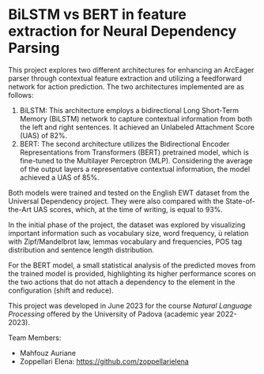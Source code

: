 # BiLSTM vs BERT in feature extraction for Neural Dependency Parsing
This project explores two different architectures for enhancing an ArcEager parser through contextual feature extraction and utilizing a feedforward network 
for action prediction. The two architectures implemented are as follows:

1. BiLSTM: This architecture employs a bidirectional Long Short-Term Memory (BiLSTM) network to capture contextual information from both the left and right sentences. It achieved an Unlabeled Attachment Score (UAS) of 82%.
2. BERT: The second architecture utilizes the Bidirectional Encoder Representations from Transformers (BERT) pretrained model, which is fine-tuned to the Multilayer Perceptron (MLP). Considering the average of the output layers a representative contextual information, the model achieved a UAS of 85%.

Both models were trained and tested on the English EWT dataset from the Universal Dependency project.
They were also compared with the State-of-the-Art UAS scores, which, at the time of writing, is equal to 93%.

In the initial phase of the project, the dataset was explored by visualizing important information such as vocabulary size, word frequency, ù
relation with Zipf/Mandelbrot law, lemmas vocabulary and frequencies, POS tag distribution and sentence length distribution.

For the BERT model, a small statistical analysis of the predicted moves from the trained model is provided, highlighting its higher performance scores on the 
two actions that do not attach a dependency to the element in the configuration (shift and reduce).

This project was developed in June 2023 for the course *Natural Language Processing* offered by the University of Padova (academic year 2022-2023).

Team Members:
- Mahfouz Auriane
- Zoppellari Elena: https://github.com/zoppellarielena
